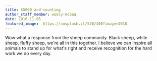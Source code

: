 ```yaml
---
title: $5000 and counting
author_staff_member: wooly-mcbaa
date: 2016-11-05
featured_image:  https://unsplash.it/570/400?image=1018
---
```


Wow what a response from the sheep community. Black sheep, white sheep, fluffy sheep, we're all in this together. I believe we can inspire all animals to stand up for what's right and receive recognition for the hard work we do every day.
